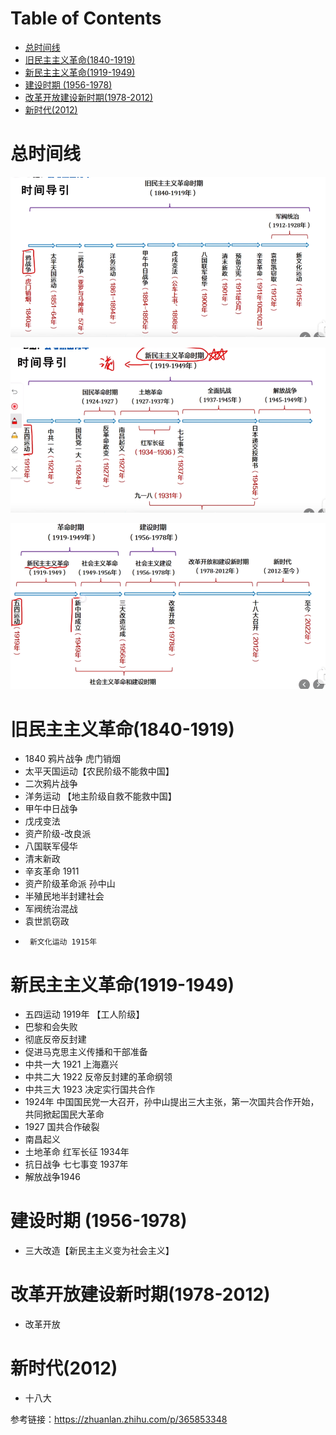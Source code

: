 # Table of Contents

* [总时间线](#总时间线)
* [旧民主主义革命(1840-1919)](#旧民主主义革命1840-1919)
* [新民主主义革命(1919-1949)](#新民主主义革命1919-1949)
* [建设时期 (1956-1978)](#建设时期-1956-1978)
* [改革开放建设新时期(1978-2012)](#改革开放建设新时期1978-2012)
* [新时代(2012)](#新时代2012)


# 总时间线

![image-20240327212443036](.images/image-20240327212443036.png)

![image-20240327212522406](.images/image-20240327212522406.png)


![image-20240327212554742](.images/image-20240327212554742.png)

# 旧民主主义革命(1840-1919)

 +   1840 鸦片战争 虎门销烟
 +   太平天国运动【农民阶级不能救中国】
 +   二次鸦片战争
 +   洋务运动 【地主阶级自救不能救中国】
 +   甲午中日战争
 +   戊戌变法
  +   资产阶级-改良派
   +   八国联军侵华
  +   清末新政
   +   辛亥革命 1911
 +   资产阶级革命派 孙中山
  +   半殖民地半封建社会
  +   军阀统治混战
+   袁世凯窃政
 +   	新文化运动 1915年

# 新民主主义革命(1919-1949)

 + 五四运动 1919年 【工人阶级】
 + 巴黎和会失败
 + 彻底反帝反封建
 + 促进马克思主义传播和干部准备
 + 	中共一大 1921 上海嘉兴
 + 中共二大 1922 反帝反封建的革命纲领
 + 中共三大 1923 决定实行国共合作
 + 	1924年 中国国民党一大召开，孙中山提出三大主张，第一次国共合作开始，共同掀起国民大革命
 + 	1927 国共合作破裂
 + 南昌起义
 + 	土地革命 红军长征 1934年
 + 	抗日战争 七七事变 1937年
 + 解放战争1946



# 建设时期 (1956-1978)
 + 三大改造【新民主主义变为社会主义】



# 改革开放建设新时期(1978-2012)

 + 	改革开放

# 新时代(2012)
 + 	十八大


参考链接：https://zhuanlan.zhihu.com/p/365853348
